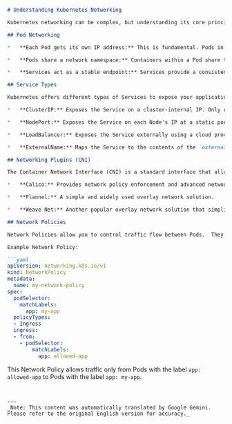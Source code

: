 ```markdown
# Understanding Kubernetes Networking

Kubernetes networking can be complex, but understanding its core principles is crucial for deploying and managing applications effectively. This document provides an overview of key concepts.

## Pod Networking

*   **Each Pod gets its own IP address:** This is fundamental. Pods in a Kubernetes cluster communicate with each other using their assigned IP addresses, not through Network Address Translation (NAT).

*   **Pods share a network namespace:** Containers within a Pod share the same network namespace, meaning they can communicate with each other via `localhost`.

*   **Services act as a stable endpoint:** Services provide a consistent IP address and port for accessing Pods, even as Pods are created and destroyed.

## Service Types

Kubernetes offers different types of Services to expose your applications:

*   **ClusterIP:** Exposes the Service on a cluster-internal IP. Only reachable from within the cluster. This is the default Service type.

*   **NodePort:** Exposes the Service on each Node's IP at a static port (the NodePort).  This makes the Service accessible from outside the cluster, using the Node's IP address and the assigned NodePort.

*   **LoadBalancer:** Exposes the Service externally using a cloud provider's load balancer. The cloud provider creates a load balancer that routes traffic to the Service.  Requires a cloud provider integration (e.g., AWS, GCP, Azure).

*   **ExternalName:** Maps the Service to the contents of the `externalName` field (e.g., to an external database).

## Networking Plugins (CNI)

The Container Network Interface (CNI) is a standard interface that allows Kubernetes to work with various networking providers.  Popular CNI plugins include:

*   **Calico:** Provides network policy enforcement and advanced networking features.

*   **Flannel:** A simple and widely used overlay network solution.

*   **Weave Net:** Another popular overlay network solution that simplifies networking in Kubernetes.

## Network Policies

Network Policies allow you to control traffic flow between Pods.  They provide a way to isolate applications and enforce security rules at the network layer.

Example Network Policy:

```yaml
apiVersion: networking.k8s.io/v1
kind: NetworkPolicy
metadata:
  name: my-network-policy
spec:
  podSelector:
    matchLabels:
      app: my-app
  policyTypes:
  - Ingress
  ingress:
  - from:
    - podSelector:
        matchLabels:
          app: allowed-app
```

This Network Policy allows traffic only from Pods with the label `app: allowed-app` to Pods with the label `app: my-app`.
```


---
_Note: This content was automatically translated by Google Gemini. Please refer to the original English version for accuracy._